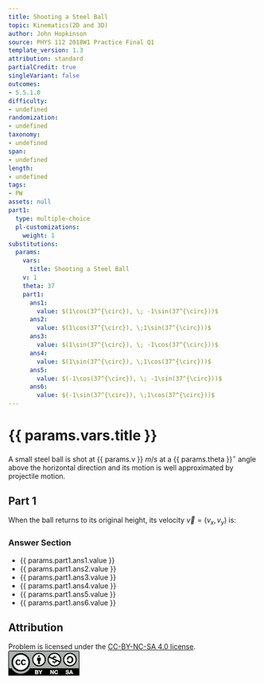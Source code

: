 ```yaml
---
title: Shooting a Steel Ball
topic: Kinematics(2D and 3D)
author: John Hopkinson
source: PHYS 112 2018W1 Practice Final Q1
template_version: 1.3
attribution: standard
partialCredit: true
singleVariant: false
outcomes:
- 5.5.1.0
difficulty:
- undefined
randomization:
- undefined
taxonomy:
- undefined
span:
- undefined
length:
- undefined
tags:
- PW
assets: null
part1:
  type: multiple-choice
  pl-customizations:
    weight: 1
substitutions:
  params:
    vars:
      title: Shooting a Steel Ball
    v: 1
    theta: 37
    part1:
      ans1:
        value: $(1\cos(37^{\circ}), \; -1\sin(37^{\circ}))$
      ans2:
        value: $(1\cos(37^{\circ}), \;1\sin(37^{\circ}))$
      ans3:
        value: $(1\sin(37^{\circ}), \; -1\cos(37^{\circ}))$
      ans4:
        value: $(1\sin(37^{\circ}), \;1\cos(37^{\circ}))$
      ans5:
        value: $(-1\cos(37^{\circ}), \; -1\sin(37^{\circ}))$
      ans6:
        value: $(-1\sin(37^{\circ}), \;1\cos(37^{\circ}))$
---
```

# {{ params.vars.title }}
A small steel ball is shot at {{ params.v }} $m/s$ at a {{ params.theta }}$^{\circ}$ angle above the horizontal direction and its motion is well approximated by projectile motion.

## Part 1

When the ball returns to its original height, its velocity $\overrightarrow{v} = (v_x, v_y)$ is:

### Answer Section

- {{ params.part1.ans1.value }}
- {{ params.part1.ans2.value }}
- {{ params.part1.ans3.value }}
- {{ params.part1.ans4.value }}
- {{ params.part1.ans5.value }}
- {{ params.part1.ans6.value }}

## Attribution

Problem is licensed under the [CC-BY-NC-SA 4.0 license](https://creativecommons.org/licenses/by-nc-sa/4.0/).<br> ![The Creative Commons 4.0 license requiring attribution-BY, non-commercial-NC, and share-alike-SA license.](https://raw.githubusercontent.com/firasm/bits/master/by-nc-sa.png)